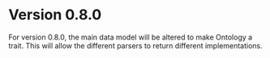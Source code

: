 Version 0.8.0
=============


For version 0.8.0, the main data model will be altered to make
Ontology a trait. This will allow the different parsers to return
different implementations.
